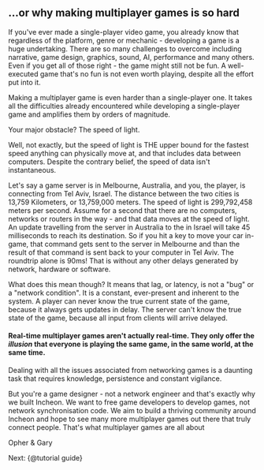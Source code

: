 ## ...or why making multiplayer games is so hard

 If you've ever made a single-player video game, you already know that regardless of the platform, genre or mechanic - developing a game is a huge undertaking. There are so many challenges to overcome including narrative, game design, graphics, sound, AI, performance and many others. Even if you get all of those right - the game might still not be fun. A well-executed game that's no fun is not even worth playing, despite all the effort put into it.

Making a multiplayer game is even harder than a single-player one. It takes all the difficulties already encountered while developing a single-player game and amplifies them by orders of magnitude.

 Your major obstacle? The speed of light.

 Well, not exactly, but the speed of light is THE upper bound for the fastest speed anything can physically move at, and that includes data between computers. Despite the contrary belief, the speed of data isn't instantaneous.

 Let's say a game server is in Melbourne, Australia, and you, the player, is connecting from Tel Aviv, Israel. The distance between the two cities is 13,759 Kilometers, or 13,759,000 meters.
   The speed of light is 299,792,458 meters per second. Assume for a second that there are no computers, networks or routers in the way - and that data moves at the speed of light. An update travelling from the server in Australia to the in Israel will take 45 milliseconds to reach its destination. So if you hit a key to move your car in-game, that command gets sent to the server in Melbourne and than the result of that command is sent back to your computer in Tel Aviv. The roundtrip alone is 90ms! That is without any other delays generated by network, hardware or software.

   What does this mean though? It means that lag, or latency, is not a "bug" or a "network condition". It is a constant, ever-present and inherent to the system. A player can never know the true current state of the game, because it always gets updates in delay. The server can't know the true state of the game, because all input from clients will arrive delayed.

#### Real-time multiplayer games aren't actually real-time. They only offer the *illusion* that everyone is playing the same game, in the same world, at the same time.

Dealing with all the issues associated from networking games is a daunting task that requires knowledge, persistence and constant vigilance.

But you're a game designer - not a network engineer and that's exactly why we built Incheon. We want to free game developers to develop games, not network synchronisation code. We aim to build a thriving community around Incheon and hope to see many more multiplayer games out there that truly connect people. That's what multiplayer games are all about

 Opher & Gary




Next: {@tutorial guide}
